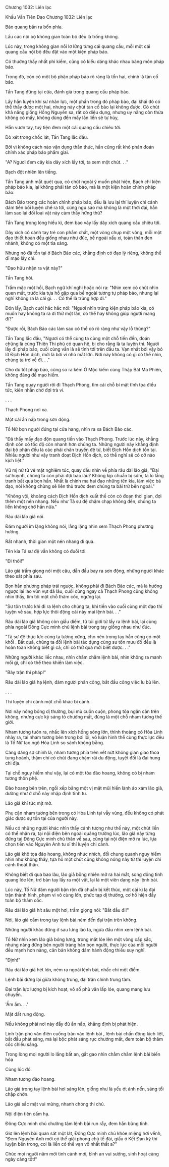 




Chương 1032: Liên lạc


Khấu Vấn Tiên Đạo Chương 1032: Liên lạc

Bảo quang bắn ra bốn phía.

Lầu các nội bộ không gian toàn bộ đều là trống không.

Lúc này, trong không gian nổi lơ lửng từng cái quang cầu, mỗi một cái quang cầu nội bộ đều đặt vào một kiện pháp bảo.

Có thường thấy nhất phi kiếm, cũng có kiểu dáng khác nhau bàng môn pháp bảo.

Trong đó, còn có một bộ phận pháp bảo rõ ràng là tổn hại, chính là tàn cổ bảo.

Tần Tang đứng tại cửa, đánh giá trong quang cầu pháp bảo.

Lấy hắn luyện khí sư nhãn lực, một phần trong đó pháp bảo, đại khái đó có thể thấy được một hai, nhưng này chút tàn cổ bảo lại không được. Có chút khả năng giống Hồng Nguyên sa, rất có diệu dụng, nhưng uy năng còn thừa không có mấy, không dùng đến mấy lần liền sẽ tự hủy,

Hắn vươn tay, tuỳ tiện đem một cái quang cầu chiêu tới.

Dò xét trong chốc lát, Tần Tang lắc đầu.

Bởi vì không cách nào vận dụng thần thức, hắn cũng rất khó phán đoán chính xác pháp bảo phẩm giai.

"A? Ngươi đem cây kia dây xích lấy tới, ta xem một chút. . ."

Bạch đột nhiên lên tiếng.

Tần Tang ánh mắt quét qua, có chút ngoài ý muốn phát hiện, Bạch chỉ kiện pháp bảo kia, lại không phải tàn cổ bảo, mà là một kiện hoàn chỉnh pháp bảo.

Bách Bảo trong các hoàn chỉnh pháp bảo, đều là lưu lại thí luyện chi cảnh đám tiền bối luyện chế ra tới, cùng ngu sao mà không là một thời đại, hắn làm sao lại đối loại vật này cảm thấy hứng thú?

Tần Tang trong lòng hiếu kì, đem bao vây lấy dây xích quang cầu chiêu tới.

Dây xích có cánh tay trẻ con phẩm chất, một vòng chụp một vòng, mỗi một đạo thiết hoàn đều giống nhau như đúc, bề ngoài xấu xí, toàn thân đen nhánh, không có một tia sáng.

Nhưng nó đã tồn tại ở Bách Bảo các, khẳng định có đạo lý riêng, không thể dĩ mạo lấy chi.

"Đạo hữu nhận ra vật này?"

Tần Tang hỏi.

Trầm mặc một hồi, Bạch ngữ khí nghi hoặc nói ra: "Nhìn xem có chút nhìn quen mắt, trước kia tựa hồ gặp qua bề ngoài tương tự pháp bảo, nhưng lại nghĩ không ra là cái gì. . . Có thể là trùng hợp đi."

Đón lấy, Bạch cười hắc hắc nói: "Ngươi nhìn trúng kiện pháp bảo kia, có muốn hay không ta ra đi thử một lần, có thể hay không giúp ngươi mang đi?"

"Được rồi, Bách Bảo các làm sao có thể có rõ ràng như vậy lỗ thủng?"

Tần Tang lắc đầu, "Ngươi có thể cùng ta cùng một chỗ tiến đến, đoán chừng là cùng Thiên Thi phù có quan hệ, bị cho rằng là ta luyện thi. Ngươi lấy đi pháp bảo, cuối cùng vẫn là sẽ tính tới trên đầu ta. Vạn nhất bởi vậy bỏ lỡ Địch Hồn dịch, mới là bởi vì nhỏ mất lớn. Nơi này không có gì có thể nhìn, chúng ta trở về đi. . ."

Cho dù tốt pháp bảo, cũng so ra kém Ô Mộc kiếm cùng Thập Bát Ma Phiên, không đáng để mạo hiểm.

Tần Tang quay người rời đi Thạch Phong, tìm cái chỗ bí mật tĩnh tọa điều tức, kiên nhẫn chờ đợi trà vi.

. . .

Thạch Phong nơi xa.

Một cái ẩn nấp trong sơn động.

Tố Nữ bọn người đứng tại cửa hang, nhìn ra xa Bách Bảo các.

"Đã thấy mấy đạo độn quang tiến vào Thạch Phong. Trước lúc này, khẳng định còn có tốc độ còn nhanh hơn chúng ta. Những người này khẳng định đại bộ phận đều là các phái chân truyền đệ tử, biết Địch Hồn dịch tồn tại. Nhiều người như vậy tranh đoạt Địch Hồn dịch, có thể nghĩ sẽ có cỡ nào kịch liệt."

Vũ mị nữ tử vẻ mặt nghiêm túc, quay đầu nhìn về phía râu dài lão giả, "Đại sư huynh, chúng ta còn phải đợi bao lâu? Không kịp chuẩn bị sớm, ta lo lắng tranh bất quá bọn hắn. Nhất là chính ma hai đạo những tên kia, làm việc bá đạo, nói không chừng sẽ liên thủ trước đem chúng ta bài trừ bên ngoài."

"Không vội, khoảng cách Địch Hồn dịch xuất thế còn có đoạn thời gian, đợi thêm một nén nhang. Nếu như Tả sư đệ chậm chạp không đến, chúng ta liền không chờ hắn nữa."

Râu dài lão giả nói.

Đám người im lặng không nói, lẳng lặng nhìn xem Thạch Phong phương hướng.

Rất nhanh, thời gian một nén nhang đi qua.

Tên kia Tả sư đệ vẫn không có đuổi tới.

"Đi thôi!"

Lão giả trầm giọng nói một câu, dẫn đầu bay ra sơn động, những người khác theo sát phía sau.

Bọn hắn phương pháp trái ngược, không phải đi Bách Bảo các, mà là hướng ngược lại lao vùn vụt đã lâu, cuối cùng ngay cả Thạch Phong cũng không nhìn thấy, tìm tới một chỗ thâm cốc, ngừng lại.

"Sư tôn trước khi đi ra lệnh cho chúng ta, khi tiến vào cuối cùng một đạo thí luyện về sau, hợp lực thôi động cái này mai lệnh bài. . ."

Râu dài lão giả không còn giấu diếm, từ túi giới tử lấy ra lệnh bài, lại cùng phía ngoài Đông Cực minh chủ lệnh bài trong tay giống nhau như đúc.

"Tả sư đệ thực lực cùng ta tương xứng, cho nên trong tay hắn cũng có một khối . Bất quá, chúng ta đối lệnh bài tác dụng cùng sư tôn mưu đồ đều là hoàn toàn không biết gì cả, chỉ có thử qua mới biết được. . ."

Những người khác liếc nhau, nhìn chằm chằm lệnh bài, nhìn không ra manh mối gì, chỉ có thể theo khiến làm việc.

"Bày trận thi pháp!"

Râu dài lão giả hạ lệnh, đám người phân công, bắt đầu công việc lu bù lên.

. . .

Thí luyện chi cảnh một chỗ khác bí cảnh.

Nơi này nóng bỏng dị thường, bụi mù cuồn cuộn, phong tỏa ngăn cản trên không, nhưng cực kỳ sáng tỏ chướng mắt, đúng là một chỗ nham tương thế giới.

Nham tương tuôn ra, nhấc lên xích hồng sóng lớn, thỉnh thoảng có Hỏa Linh nhảy ra, tại nham tương bên trong bơi lội, vô luận hình thể cùng thực lực đều là Tố Nữ tao ngộ Hỏa Linh so sánh không bằng.

Càng đáng sợ chính là, nham tương phía trên vết nứt không gian giao thoa tung hoành, thậm chí có chút đang chậm rãi du động, tuyệt đối là đại hung chi địa.

Tại chỗ nguy hiểm như vậy, lại có một tòa đảo hoang, không có bị nham tương thôn phệ.

Đảo hoang bên trên, ngồi xếp bằng một vị mặt mũi hiền lành áo xám lão giả, dường như ở chỗ này nhập định tĩnh tu.

Lão giả khí tức mịt mờ.

Phụ cận nham tương bên trong có Hỏa Linh tại vẫy vùng, đều không có phát giác được sự tồn tại của người này.

Nếu có những người khác nhìn thấy cảnh tượng như thế này, một chút liền có thể nhận ra, tại nội điện bên ngoài quảng trường lúc, lão giả này từng đứng tại Đông Cực minh chủ thân về sau, cũng tại nội điện mở ra lúc, lựa chọn tiến vào Nguyên Anh tu sĩ thí luyện chi cảnh.

Lão giả khô tọa đảo hoang, không nhúc nhích, đối chung quanh nguy hiểm nhìn như không thấy, tựa hồ một chút cũng không nóng nảy từ thí luyện chi cảnh thoát thân.

Không biết đi qua bao lâu, lão giả bỗng nhiên mở ra hai mắt, song đồng tinh quang lóe lên, trở bàn tay lấy ra một vật, lại là một viên dạng này lệnh bài.

Lúc này, Tố Nữ đám người bận rộn đã chuẩn bị kết thúc, một cái kì lạ đại trận thành hình, phạm vi vô cùng lớn, phức tạp dị thường, cơ hồ hiện đầy toàn bộ thâm cốc.

Râu dài lão giả hít sâu một hơi, trầm giọng nói: "Bắt đầu đi!"

Nói, lão giả cầm trong tay lệnh bài ném đến đại trận trên không.

Những người khác đứng ở sau lưng lão ta, ngửa đầu nhìn xem lệnh bài.

Tố Nữ nhìn xem lão giả bóng lưng, trong mắt lóe lên một vòng cấp sắc, nhưng nàng đứng bên người tráng hán bọn người, thực lực của mỗi người đều mạnh hơn nàng, căn bản không dám hành động thiếu suy nghĩ.

"Định!"

Râu dài lão giả hét lớn, ném ra ngoài lệnh bài, nhấc chỉ một điểm.

Lệnh bài dừng lại giữa không trung, đại trận chính trung tâm.

Đại trận lực lượng bị kích hoạt, vô số phù văn lấp lóe, quang mang lưu chuyển.

'Ầm ầm. . .'

Mặt đất rung động.

Nếu không phải nơi này đầy đủ ẩn nấp, khẳng định bị phát hiện.

Linh trận phù văn điên cuồng tràn vào lệnh bài , lệnh bài chấn động kịch liệt, bắt đầu phát sáng, mà lại bộc phát sáng rực chướng mắt, đem toàn bộ thâm cốc chiếu sáng.

Trong lòng mọi người lo lắng bất an, gắt gao nhìn chằm chằm lệnh bài biến hóa

Cùng lúc đó.

Nham tương đảo hoang.

Lão giả trong tay lệnh bài hơi sáng lên, giống như là yếu ớt ánh nến, sáng tối chập chờn.

Lão giả sắc mặt vui mừng, nhanh chóng thi chú.

Nội điện tiên cấm hạ.

Đông Cực minh chủ chưởng tâm lệnh bài run rẩy, đem hắn bừng tỉnh.

Giơ lên lệnh bài quan sát một lát, Đông Cực minh chủ khóe miệng hơi vểnh, "Đem Nguyên Anh mới có thể giải phong chủ tế đài, giấu ở Kết Đan kỳ thí luyện bên trong, coi là liền có thể vạn vô nhất thất a?"

Chúc mọi người năm mới tình cảnh mới, bình an vui sướng, sinh hoạt càng ngày càng tốt!"





